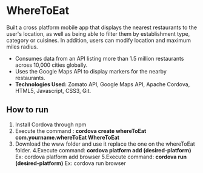 # WhereToEat
Built a cross platform mobile app that displays the nearest restaurants to the user's location, as well as being able to filter them by establishment type, category or cuisines. In addition, users can modify location and maximum miles radius.
- Consumes data from an API listing more than 1.5 million restaurants across 10,000 cities globally. 
- Uses the Google Maps API to display markers for the nearby restaurants. 
- **Technologies Used:** Zomato API, Google Maps API, Apache Cordova,  HTML5, Javascript, CSS3, Git.

## How to run
1. Install Cordova through npm
2. Execute the command : **cordova create whereToEat com.yourname.whereToEat WhereToEat**
3. Download the www folder and use it replace the one on the whereToEat folder.
4.Execute command: **cordova platform add (desired-platform)**
Ex: cordova platform add browser
5.Execute command: **cordova run (desired-platform)**
Ex: cordova run browser
